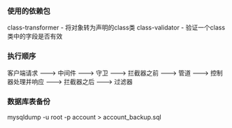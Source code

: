### 使用的依赖包
class-transformer - 将对象转为声明的class类
class-validator - 验证一个class类中的字段是否有效

### 执行顺序
客户端请求 ---> 中间件 ---> 守卫 ---> 拦截器之前 ---> 管道 ---> 控制器处理并响应 ---> 拦截器之后 ---> 过滤器

### 数据库表备份
mysqldump -u root -p account > account_backup.sql